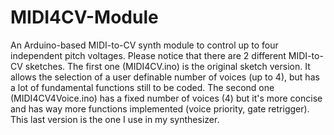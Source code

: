 # MIDI4CV-Module
An Arduino-based MIDI-to-CV synth module to control up to four independent pitch voltages. 
Please notice that there are 2 different MIDI-to-CV sketches. The first one (MIDI4CV.ino) is the original sketch version. It allows the selection of a user definable number of voices (up to 4), but has a lot of fundamental functions still to be coded. The second one (MIDI4CV4Voice.ino) has a fixed number of voices (4) but it's more concise and has way more functions implemented (voice priority, gate retrigger). This last version is the one I use in my synthesizer.
